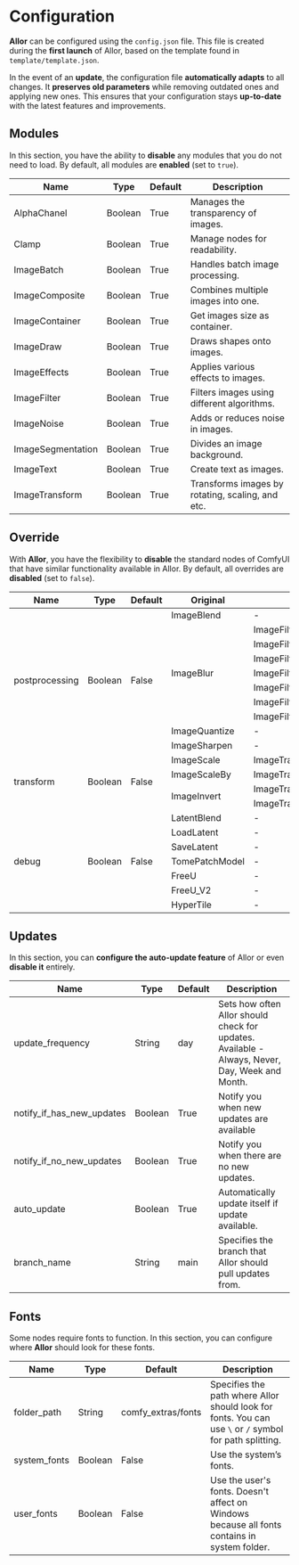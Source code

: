 # Configuration

**Allor** can be configured using the `config.json` file. This file is created during the **first launch** of Allor,
based on the template found in `template/template.json`.

In the event of an **update**, the configuration file **automatically adapts** to all changes. It **preserves old
parameters** while removing outdated ones and applying new ones. This ensures that your configuration stays
**up-to-date** with the latest features and improvements.

## Modules

In this section, you have the ability to **disable** any modules that you do not need to load. By default, all modules
are **enabled** (set to `true`).

| Name              | Type    | Default | Description                                      |
|-------------------|---------|---------|--------------------------------------------------|
| AlphaChanel       | Boolean | True    | Manages the transparency of images.              |
| Clamp             | Boolean | True    | Manage nodes for readability.                    |
| ImageBatch        | Boolean | True    | Handles batch image processing.                  |
| ImageComposite    | Boolean | True    | Combines multiple images into one.               |
| ImageContainer    | Boolean | True    | Get images size as container.                    |
| ImageDraw         | Boolean | True    | Draws shapes onto images.                        |
| ImageEffects      | Boolean | True    | Applies various effects to images.               |
| ImageFilter       | Boolean | True    | Filters images using different algorithms.       |
| ImageNoise        | Boolean | True    | Adds or reduces noise in images.                 |
| ImageSegmentation | Boolean | True    | Divides an image background.                     |
| ImageText         | Boolean | True    | Create text as images.                           |
| ImageTransform    | Boolean | True    | Transforms images by rotating, scaling, and etc. |

## Override

With **Allor**, you have the flexibility to **disable** the standard nodes of ComfyUI that have similar functionality
available in Allor. By default, all overrides are **disabled** (set to `false`).

<table>
<thead>
  <tr>
    <th>Name</th>
    <th>Type</th>
    <th>Default</th>
    <th>Original</th>
    <th>New</th>
  </tr>
</thead>
<tbody>
  <tr>
    <td rowspan="10">postprocessing</td>
    <td rowspan="10">Boolean</td>
    <td rowspan="10">False</td>
    <td>ImageBlend</td>
    <td>-</td>
  </tr>
  <tr>
    <td rowspan="7">ImageBlur</td>
    <td>ImageFilterBlur</td>
  </tr>
  <tr>
    <td>ImageFilterBoxBlur</td>
  </tr>
  <tr>
    <td>ImageFilterGaussianBlur</td>
  </tr>
  <tr>
    <td>ImageFilterGaussianBlurAdvanced</td>
  </tr>
  <tr>
    <td>ImageFilterStackBlur</td>
  </tr>
  <tr>
    <td>ImageFilterMedianBlur</td>
  </tr>
  <tr>
    <td>ImageFilterBilateralBlur</td>
  </tr>
  <tr>
    <td>ImageQuantize</td>
    <td>-</td>
  </tr>
  <tr>
    <td>ImageSharpen</td>
    <td>-</td>
  </tr>
  <tr>
    <td rowspan="4">transform</td>
    <td rowspan="4">Boolean</td>
    <td rowspan="4">False</td>
    <td>ImageScale</td>
    <td>ImageTransformResizeAbsolute</td>
  </tr>
  <tr>
    <td>ImageScaleBy</td>
    <td>ImageTransformResizeRelative</td>
  </tr>
  <tr>
    <td rowspan="2">ImageInvert</td>
    <td>ImageTransfromRotate</td>
  </tr>
  <tr>
    <td>ImageTransformTranspose</td>
  </tr>
  <tr>
    <td rowspan="7">debug</td>
    <td rowspan="7">Boolean</td>
    <td rowspan="7">False</td>
    <td>LatentBlend</td>
    <td>-</td>
  </tr>
  <tr>
    <td>LoadLatent</td>
    <td>-</td>
  </tr>
  <tr>
    <td>SaveLatent</td>
    <td>-</td>
  </tr>
  <tr>
    <td>TomePatchModel</td>
    <td>-</td>
  </tr>
  <tr>
    <td>FreeU</td>
    <td>-</td>
  </tr>
  <tr>
    <td>FreeU_V2</td>
    <td>-</td>
  </tr>
  <tr>
    <td>HyperTile</td>
    <td>-</td>
  </tr>
</tbody>
</table>

## Updates

In this section, you can **configure the auto-update feature** of Allor or even **disable it** entirely.

| Name                      | Type    | Default | Description                                                                                    |
|---------------------------|---------|---------|------------------------------------------------------------------------------------------------|
| update_frequency          | String  | day     | Sets how often Allor should check for updates. Available - Always, Never, Day, Week and Month. |
| notify_if_has_new_updates | Boolean | True    | Notify you when new updates are available                                                      |
| notify_if_no_new_updates  | Boolean | True    | Notify you when there are no new updates.                                                      |
| auto_update               | Boolean | True    | Automatically update itself if update available.                                               |
| branch_name               | String  | main    | Specifies the branch that Allor should pull updates from.                                      |

## Fonts

Some nodes require fonts to function. In this section, you can configure where **Allor** should look for these fonts.

| Name         | Type    | Default            | Description                                                                                             |
|--------------|---------|--------------------|---------------------------------------------------------------------------------------------------------|
| folder_path  | String  | comfy_extras/fonts | Specifies the path where Allor should look for fonts. You can use `\` or `/` symbol for path splitting. |
| system_fonts | Boolean | False              | Use the system’s fonts.                                                                                 |
| user_fonts   | Boolean | False              | Use the user's fonts. Doesn't affect on Windows because all fonts contains in system folder.            |
